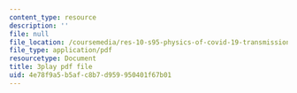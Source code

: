 ```yaml
---
content_type: resource
description: ''
file: null
file_location: /coursemedia/res-10-s95-physics-of-covid-19-transmission-fall-2020/4e78f9a5b5afc8b7d959950401f67b01_MRdNlTEoIFE.pdf
file_type: application/pdf
resourcetype: Document
title: 3play pdf file
uid: 4e78f9a5-b5af-c8b7-d959-950401f67b01
---
```

